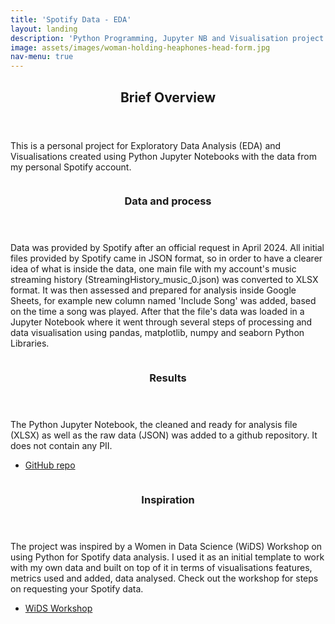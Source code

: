 ```yaml
---
title: 'Spotify Data - EDA'
layout: landing
description: 'Python Programming, Jupyter NB and Visualisation project'
image: assets/images/woman-holding-heaphones-head-form.jpg
nav-menu: true
---
```


<!-- Main -->
<div id="main">

<!-- One -->
<section id="one">
	<div class="inner">
		<header class="major">
			<h2>Brief Overview</h2>
		</header>
		<p>This is a personal project for Exploratory Data Analysis (EDA) and Visualisations created using Python Jupyter Notebooks with the data from my personal Spotify account.</p>
	</div>
</section>

<!-- Two -->
<section id="two" class="spotlights">
	<section>
		<a href="generic.html" class="image">
			<img src="{{ site.baseurl }}/assets/images/pic08.jpg" alt="" data-position="center center" />
		</a>
		<div class="content">
			<div class="inner">
				<header class="major">
					<h3>Data and process</h3>
				</header>
				<p>Data was provided by Spotify after an official request in April 2024. All initial files provided by Spotify came in JSON format, so in order to have a clearer idea of what is inside the data, one main file with my account's music streaming history (StreamingHistory_music_0.json) was converted to XLSX format. It was then assessed and prepared for analysis inside Google Sheets, for example new column named 'Include Song' was added, based on the time a song was played. After that the file's data was loaded in a Jupyter Notebook where it went through several steps of processing and data visualisation using pandas, matplotlib, numpy and seaborn Python Libraries. </p>
			</div>
		</div>
	</section>
	<section>
		<a href="generic.html" class="image">
			<img src="{{ site.baseurl }}/assets/images/pic08.jpg" alt="" data-position="center center" />
		</a>
		<div class="content">
			<div class="inner">
				<header class="major">
					<h3>Results</h3>
				</header>
				<p>The Python Jupyter Notebook, the cleaned and ready for analysis file (XLSX) as well as the raw data (JSON) was added to a github repository. It does not contain any PII.</p>
				<ul class="actions">
					<li>
						<a href="https://github.com/MihaelaBr/Spotify-project" class="button" target="_blank">GitHub repo</a>
					</li>
				</ul>
			</div>
		</div>
	</section>
	<section>
		<a href="generic.html" class="image">
			<img src="{{ site.baseurl }}/assets/images/pic09.jpg" alt="" data-position="top center" />
		</a>
		<div class="content">
			<div class="inner">
				<header class="major">
					<h3>Inspiration</h3>
				</header>
				<p>The project was inspired by a Women in Data Science (WiDS) Workshop on using Python for Spotify data analysis. I used it as an initial template to work with my own data and built on top of it in terms of visualisations features, metrics used and added, data analysed. Check out the workshop for steps on requesting your Spotify data. </p>
				<ul class="actions">
					<li><a href="https://youtu.be/2zaGRy54SV8?si=QNzIRVmkHMug-Sbx" class="button" target="_blank">WiDS Workshop</a></li>
				</ul>
			</div>
		</div>
	</section>
</section>

</div>
